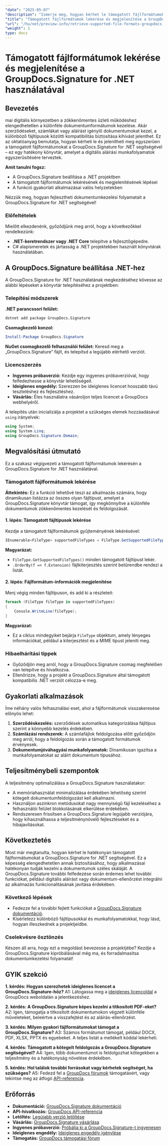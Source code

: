 ```yaml
---
"date": "2025-05-07"
"description": "Ismerje meg, hogyan kérhet le támogatott fájlformátumokat a GroupDocs.Signature for .NET segítségével. Ez az útmutató egyszerűsíti a digitális aláírási munkafolyamatokat az egyszerű beállítással és kódpéldákkal."
"title": "Támogatott fájlformátumok lekérése és megjelenítése a GroupDocs.Signature for .NET használatával"
"url": "/hu/net/preview-info/retrieve-supported-file-formats-groupdocs-signature-net/"
"weight": 1
type: docs
---
```

# Támogatott fájlformátumok lekérése és megjelenítése a GroupDocs.Signature for .NET használatával

## Bevezetés

mai digitális környezetben a zökkenőmentes üzleti működéshez elengedhetetlen a különféle dokumentumformátumok kezelése. Akár szerződéseket, számlákat vagy aláírást igénylő dokumentumokat kezel, a különböző fájltípusok közötti kompatibilitás biztosítása kihívást jelenthet. Ez az oktatóanyag bemutatja, hogyan kérheti le és jelenítheti meg egyszerűen a támogatott fájlformátumokat a GroupDocs.Signature for .NET segítségével – ez egy hatékony könyvtár, amelyet a digitális aláírási munkafolyamatok egyszerűsítésére terveztek.

**Amit tanulni fogsz:**
- A GroupDocs.Signature beállítása a .NET projektben
- A támogatott fájlformátumok lekérésének és megjelenítésének lépései
- A funkció gyakorlati alkalmazásai valós helyzetekben

Nézzük meg, hogyan fejlesztheti dokumentumkezelési folyamatait a GroupDocs.Signature for .NET segítségével!

### Előfeltételek

Mielőtt elkezdenénk, győződjünk meg arról, hogy a következőkkel rendelkezünk:
- **.NET-keretrendszer vagy .NET Core** telepítve a fejlesztőgépedre.
- C# alapismeretek és jártasság a .NET projektekben használt könyvtárak használatában.

## A GroupDocs.Signature beállítása .NET-hez

A GroupDocs.Signature for .NET használatának megkezdéséhez kövesse az alábbi lépéseket a könyvtár telepítéséhez a projektben:

### Telepítési módszerek

**.NET parancssori felület:**
```bash
dotnet add package GroupDocs.Signature
```

**Csomagkezelő konzol:**
```powershell
Install-Package GroupDocs.Signature
```

**NuGet csomagkezelő felhasználói felület:** 
Keresd meg a „GroupDocs.Signature” fájlt, és telepítsd a legújabb elérhető verziót.

### Licencszerzés
- **Ingyenes próbaverzió:** Kezdje egy ingyenes próbaverzióval, hogy felfedezhesse a könyvtár lehetőségeit.
- **Ideiglenes engedély:** Szerezzen be ideiglenes licencet hosszabb távú teszteléshez és fejlesztéshez.
- **Vásárlás:** Éles használatra vásároljon teljes licencet a GroupDocs webhelyéről.

A telepítés után inicializálja a projektet a szükséges elemek hozzáadásával `using` irányelvek:

```csharp
using System;
using System.Linq;
using GroupDocs.Signature.Domain;
```

## Megvalósítási útmutató

Ez a szakasz végigvezeti a támogatott fájlformátumok lekérésén a GroupDocs.Signature for .NET használatával.

### Támogatott fájlformátumok lekérése

**Áttekintés:**
Ez a funkció lehetővé teszi az alkalmazás számára, hogy dinamikusan listázza az összes olyan fájltípust, amelyet a GroupDocs.Signature könyvtár támogat, így megkönnyítve a különféle dokumentumok zökkenőmentes kezelését és feldolgozását.

#### 1. lépés: Támogatott fájltípusok lekérése

Kezdje a támogatott fájlformátumok gyűjteményének lekérésével:

```csharp
IEnumerable<FileType> supportedFileTypes = FileType.GetSupportedFileTypes().OrderBy(f => f.Extension);
```

**Magyarázat:**
- `FileType.GetSupportedFileTypes()` minden támogatott fájltípust lekér.
- `.OrderBy(f => f.Extension)` fájlkiterjesztés szerint betűrendbe rendezi a listát.

#### 2. lépés: Fájlformátum-információk megjelenítése

Menj végig minden fájltípuson, és add ki a részleteit:

```csharp
foreach (FileType fileType in supportedFileTypes)
{
    Console.WriteLine(fileType);
}
```

**Magyarázat:**
- Ez a ciklus mindegyiket bejárja `FileType` objektum, amely lényeges információkat, például a kiterjesztést és a MIME típust jeleníti meg.

### Hibaelhárítási tippek

- Győződjön meg arról, hogy a GroupDocs.Signature csomag megfelelően van telepítve és hivatkozva.
- Ellenőrizze, hogy a projekt a GroupDocs.Signature által támogatott kompatibilis .NET verziót célozza-e meg.

## Gyakorlati alkalmazások

Íme néhány valós felhasználási eset, ahol a fájlformátumok visszakeresése előnyös lehet:
1. **Szerződéskezelés:** szerződések automatikus kategorizálása fájltípus szerint a könnyebb kezelés érdekében.
2. **Számlázási rendszerek:** A számlafájlok feldolgozása előtt győződjön meg arról, hogy a feldolgozás során a támogatott formátumok érvényesek.
3. **Dokumentumjóváhagyási munkafolyamatok:** Dinamikusan igazítsa a munkafolyamatokat az aláírt dokumentum típusához.

## Teljesítménybeli szempontok

A teljesítmény optimalizálása a GroupDocs.Signature használatakor:
- A memóriahasználat minimalizálása érdekében lehetőség szerint kötegelt dokumentumfeldolgozást kell alkalmazni.
- Használjon aszinkron metódusokat nagy mennyiségű fájl kezeléséhez a felhasználói felület blokkolásának elkerülése érdekében.
- Rendszeresen frissítsen a GroupDocs.Signature legújabb verziójára, hogy kihasználhassa a teljesítménynövelő fejlesztéseket és a hibajavításokat.

## Következtetés

Most már megtanulta, hogyan kérhet le hatékonyan támogatott fájlformátumokat a GroupDocs.Signature for .NET segítségével. Ez a képesség elengedhetetlen annak biztosításához, hogy alkalmazásai hatékonyan tudják kezelni a dokumentumok széles skáláját. A GroupDocs.Signature további felfedezése során érdemes lehet további funkciókat, például digitális aláírást vagy dokumentum-ellenőrzést integrálni az alkalmazás funkcionalitásának javítása érdekében.

### Következő lépések
- Fedezze fel a további fejlett funkciókat a [GroupDocs.Signature dokumentáció](https://docs.groupdocs.com/signature/net/).
- Kísérletezz különböző fájltípusokkal és munkafolyamatokkal, hogy lásd, hogyan illeszkednek a projektjeidbe.

### Cselekvésre ösztönzés
Készen áll arra, hogy ezt a megoldást bevezesse a projektjébe? Kezdje a GroupDocs.Signature kipróbálásával még ma, és forradalmasítsa dokumentumkezelési folyamatát!

## GYIK szekció

**1. kérdés: Hogyan szerezhetek ideiglenes licencet a GroupDocs.Signature-höz?**
A1: Látogassa meg a [ideiglenes licencoldal](https://purchase.groupdocs.com/temporary-license/) a GroupDocs weboldalán a jelentkezéshez.

**2. kérdés: A GroupDocs.Signature képes kezelni a titkosított PDF-eket?**
A2: Igen, támogatja a titkosított dokumentumokon végzett különféle műveleteket, beleértve a visszafejtést és az aláírás-ellenőrzést.

**3. kérdés: Milyen gyakori fájlformátumokat támogat a GroupDocs.Signature?**
A3: Számos formátumot támogat, például DOCX, PDF, XLSX, PPTX és egyebeket. A teljes listát a mellékelt kóddal lekérheti.

**4. kérdés: Támogatott a kötegelt feldolgozás a GroupDocs.Signature segítségével?**
A4: Igen, több dokumentumot is feldolgozhat kötegekben a teljesítmény és a hatékonyság növelése érdekében.

**5. kérdés: Hol találok további forrásokat vagy kérhetek segítséget, ha szükséges?**
A5: Fedezd fel a [GroupDocs fórumok](https://forum.groupdocs.com/c/signature/) támogatásért, vagy tekintse meg az átfogó [API-referencia](https://reference.groupdocs.com/signature/net/).

## Erőforrás
- **Dokumentáció:** [GroupDocs.Signature dokumentáció](https://docs.groupdocs.com/signature/net/)
- **API-hivatkozás:** [GroupDocs API-referencia](https://reference.groupdocs.com/signature/net/)
- **Letöltés:** [Legújabb verzió letöltése](https://releases.groupdocs.com/signature/net/)
- **Vásárlás:** [GroupDocs.Signature vásárlása](https://purchase.groupdocs.com/buy)
- **Ingyenes próbaverzió:** [Próbálja ki a GroupDocs.Signature-t ingyenesen](https://releases.groupdocs.com/signature/net/)
- **Ideiglenes engedély:** [Ideiglenes engedély igénylése](https://purchase.groupdocs.com/temporary-license/)
- **Támogatás:** [GroupDocs támogatási fórum](https://forum.groupdocs.com/c/signature/)